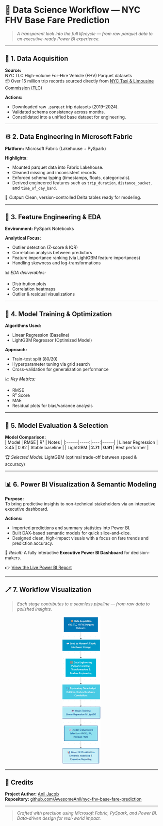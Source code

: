 # 🧭 Data Science Workflow — NYC FHV Base Fare Prediction

> *A transparent look into the full lifecycle — from raw parquet data to an executive-ready Power BI experience.*

---

## 🚀 1. Data Acquisition

**Source:**  
NYC TLC High-volume For-Hire Vehicle (FHV) Parquet datasets  
📦 Over 15 million trip records sourced directly from [NYC Taxi & Limousine Commission (TLC)](https://www.nyc.gov/site/tlc/about/tlc-trip-record-data.page)

**Actions:**  
- Downloaded raw `.parquet` trip datasets (2019–2024).  
- Validated schema consistency across months.  
- Consolidated into a unified base dataset for engineering.

---

## ⚙️ 2. Data Engineering in Microsoft Fabric

**Platform:** Microsoft Fabric (Lakehouse + PySpark)  

**Highlights:**  
- Mounted parquet data into Fabric Lakehouse.  
- Cleaned missing and inconsistent records.  
- Enforced schema typing (timestamps, floats, categoricals).  
- Derived engineered features such as `trip_duration`, `distance_bucket`, and `time_of_day_band`.

🧱 *Output:* Clean, version-controlled Delta tables ready for modeling.

---

## 🧪 3. Feature Engineering & EDA

**Environment:** PySpark Notebooks  

**Analytical Focus:**  
- Outlier detection (Z-score & IQR)  
- Correlation analysis between predictors  
- Feature importance ranking (via LightGBM feature importances)  
- Handling skewness and log-transformations  

📊 *EDA deliverables:*  
- Distribution plots  
- Correlation heatmaps  
- Outlier & residual visualizations  

---

## 🤖 4. Model Training & Optimization

**Algorithms Used:**  
- Linear Regression (Baseline)  
- LightGBM Regressor (Optimized Model)

**Approach:**  
- Train-test split (80/20)  
- Hyperparameter tuning via grid search  
- Cross-validation for generalization performance  

📈 *Key Metrics:*  
- RMSE  
- R² Score  
- MAE  
- Residual plots for bias/variance analysis  

---

## 🧮 5. Model Evaluation & Selection

**Model Comparison:**  
| Model | RMSE | R² | Notes |
|:------|-----:|----:|------|
| Linear Regression | 3.45 | 0.82 | Stable baseline |
| LightGBM | **2.71** | **0.91** | Best performer |

🏆 *Selected Model:* LightGBM (optimal trade-off between speed & accuracy)

---

## 📊 6. Power BI Visualization & Semantic Modeling

**Purpose:**  
To bring predictive insights to non-technical stakeholders via an interactive executive dashboard.

**Actions:**  
- Imported predictions and summary statistics into Power BI.  
- Built DAX-based semantic models for quick slice-and-dice.  
- Designed clean, high-impact visuals with a focus on fare trends and prediction accuracy.  

🎯 *Result:* A fully interactive **Executive Power BI Dashboard** for decision-makers.  

👉 [View the Live Power BI Report](https://app.powerbi.com/view?r=eyJrIjoiZmNkZWM4NzEtZDZkNy00OGY1LTlhN2MtNjY3NjMwMDA4NzRmIiwidCI6ImY2NTRlNzkxLWY4NTgtNDZkNi05MWE5LTE5YzlmZTA4YTc0ZiJ9)

---

## 🪄 7. Workflow Visualization

> *Each stage contributes to a seamless pipeline — from raw data to polished insights.*

<div align="center">
  <img src="docs/workflow.png" alt="Data Science Workflow" width="25%">
</div>

---

## 🙌 Credits

**Project Author:** [Anil Jacob](https://www.linkedin.com/in/aniljacob-data)  
**Repository:** [github.com/AwesomeAnil/nyc-fhv-base-fare-prediction](https://github.com/AwesomeAnil/nyc-fhv-base-fare-prediction)  

---

> _Crafted with precision using Microsoft Fabric, PySpark, and Power BI._  
> *Data-driven design for real-world impact.*

